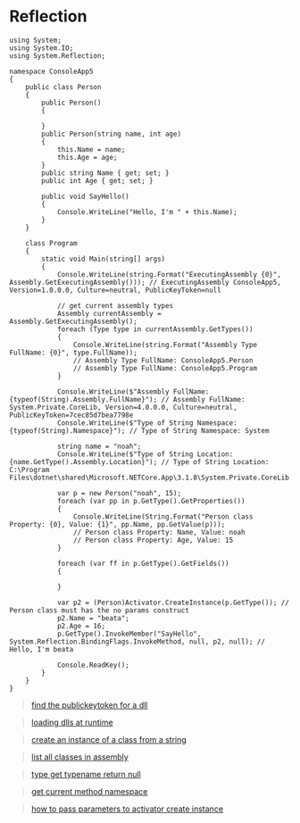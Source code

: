 # Reflection

    using System;
    using System.IO;
    using System.Reflection;

    namespace ConsoleApp5
    {
        public class Person
        {
            public Person()
            {

            }
            public Person(string name, int age)
            {
                this.Name = name;
                this.Age = age;
            }
            public string Name { get; set; }
            public int Age { get; set; }

            public void SayHello()
            {
                Console.WriteLine("Hello, I'm " + this.Name);
            }
        }

        class Program
        {
            static void Main(string[] args)
            {
                Console.WriteLine(string.Format("ExecutingAssembly {0}", Assembly.GetExecutingAssembly())); // ExecutingAssembly ConsoleApp5, Version=1.0.0.0, Culture=neutral, PublicKeyToken=null

                // get current assembly types
                Assembly currentAssembly = Assembly.GetExecutingAssembly();
                foreach (Type type in currentAssembly.GetTypes())
                {
                    Console.WriteLine(string.Format("Assembly Type FullName: {0}", type.FullName));
                    // Assembly Type FullName: ConsoleApp5.Person
                    // Assembly Type FullName: ConsoleApp5.Program
                }

                Console.WriteLine($"Assembly FullName: {typeof(String).Assembly.FullName}"); // Assembly FullName: System.Private.CoreLib, Version=4.0.0.0, Culture=neutral, PublicKeyToken=7cec85d7bea7798e
                Console.WriteLine($"Type of String Namespace: {typeof(String).Namespace}"); // Type of String Namespace: System

                string name = "noah";
                Console.WriteLine($"Type of String Location: {name.GetType().Assembly.Location}"); // Type of String Location: C:\Program Files\dotnet\shared\Microsoft.NETCore.App\3.1.8\System.Private.CoreLib.dll

                var p = new Person("noah", 15);
                foreach (var pp in p.GetType().GetProperties())
                {
                    Console.WriteLine(String.Format("Person class Property: {0}, Value: {1}", pp.Name, pp.GetValue(p)));
                    // Person class Property: Name, Value: noah
                    // Person class Property: Age, Value: 15
                }

                foreach (var ff in p.GetType().GetFields())
                {

                }

                var p2 = (Person)Activator.CreateInstance(p.GetType()); // Person class must has the no params construct
                p2.Name = "beata";
                p2.Age = 16;
                p.GetType().InvokeMember("SayHello", System.Reflection.BindingFlags.InvokeMethod, null, p2, null); // Hello, I'm beata

                Console.ReadKey();
            }
        }
    }


> [find the publickeytoken for a dll](https://stackoverflow.com/questions/1710935/how-do-i-find-the-publickeytoken-for-a-particular-dll)

> [loading dlls at runtime](https://stackoverflow.com/questions/18362368/loading-dlls-at-runtime-in-c-sharp)

> [create an instance of a class from a string](https://stackoverflow.com/questions/223952/create-an-instance-of-a-class-from-a-string)

> [list all classes in assembly](https://stackoverflow.com/questions/1315665/c-list-all-classes-in-assembly)

> [type get typename return null](https://stackoverflow.com/questions/1825147/type-gettypenamespace-a-b-classname-returns-null)

> [get current method namespace](https://stackoverflow.com/questions/18485469/how-can-i-retrieve-the-namespace-to-a-string-c-sharp)

> [how to pass parameters to activator create instance](https://stackoverflow.com/questions/2451336/how-to-pass-parameters-to-activator-createinstancet)